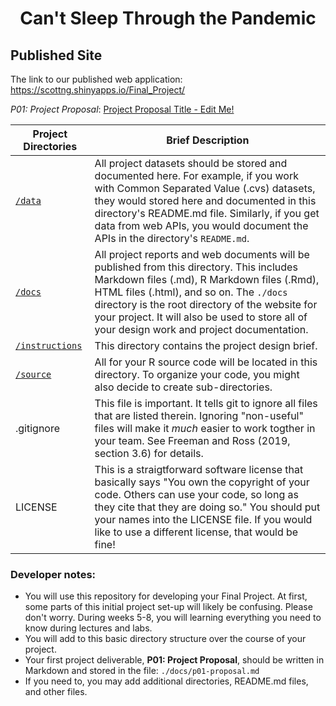 <h1 align="center"><strong>Can't Sleep Through the Pandemic</strong></h1>

## Published Site

The link to our published web application: https://scottng.shinyapps.io/Final_Project/

*P01: Project Proposal*: [Project Proposal Title - Edit Me!](./docs/p01-proposal.md) 


|Project Directories | Brief Description|
|---------------| -----------------|
|[`/data`](./data) | All project datasets should be stored and documented here. For example, if you work with Common Separated Value (.cvs) datasets, they would stored here and documented in this directory's README.md file. Similarly, if you get data from web APIs, you would document the APIs in the directory's `README.md`.
|[`/docs`](./docs) | All project reports and web documents will be published from this directory. This includes Markdown files (.md), R Markdown files (.Rmd),   HTML files (.html), and so on. The `./docs` directory is the root directory of the website for your project. It will also be used to store all of your design work and project documentation.|
|[`/instructions`](./instructions)| This directory contains the project design brief.  |
|[`/source`](./source) | All for your R source code will be located in this directory. To organize your code, you might also decide to create sub-directories.
| .gitignore | This  file is important. It tells git to ignore all files that are listed therein. Ignoring "non-useful" files will make it *much* easier to work togther in your team. See Freeman and Ross (2019, section 3.6) for details.  |
| LICENSE | This is a straigtforward software license that basically says "You own the copyright of your code.  Others can use your code, so long as they cite that they are doing so." You should put your names into the LICENSE file. If you would like to use a different license, that would be fine! |

### Developer notes: 
* You will use this repository for developing your Final Project. At first, some parts of this 
initial project set-up will likely be confusing. Please don't worry. During weeks 5-8, you will 
learning everything you need to know during lectures and labs. 
* You will add to this basic directory structure over the course of your project.  
* Your first project deliverable, **P01: Project Proposal**, should be written in Markdown and stored in the file: `./docs/p01-proposal.md`
* If you need to, you may add additional directories, README.md files, and other files.
